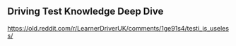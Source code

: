 ## Driving Test Knowledge Deep Dive

https://old.reddit.com/r/LearnerDriverUK/comments/1ge91s4/testi_is_useless/
